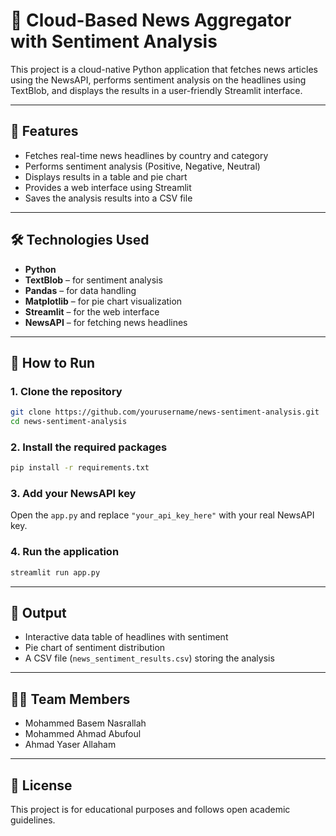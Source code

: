 # 📰 Cloud-Based News Aggregator with Sentiment Analysis

This project is a cloud-native Python application that fetches news articles using the NewsAPI, performs sentiment analysis on the headlines using TextBlob, and displays the results in a user-friendly Streamlit interface.

---

## 🚀 Features

- Fetches real-time news headlines by country and category
- Performs sentiment analysis (Positive, Negative, Neutral)
- Displays results in a table and pie chart
- Provides a web interface using Streamlit
- Saves the analysis results into a CSV file

---

## 🛠️ Technologies Used

- **Python**
- **TextBlob** – for sentiment analysis
- **Pandas** – for data handling
- **Matplotlib** – for pie chart visualization
- **Streamlit** – for the web interface
- **NewsAPI** – for fetching news headlines

---

## 🔧 How to Run

### 1. Clone the repository
```bash
git clone https://github.com/yourusername/news-sentiment-analysis.git
cd news-sentiment-analysis
```

### 2. Install the required packages
```bash
pip install -r requirements.txt
```

### 3. Add your NewsAPI key
Open the `app.py` and replace `"your_api_key_here"` with your real NewsAPI key.

### 4. Run the application
```bash
streamlit run app.py
```

---

## 📂 Output

- Interactive data table of headlines with sentiment
- Pie chart of sentiment distribution
- A CSV file (`news_sentiment_results.csv`) storing the analysis

---

## 👨‍💻 Team Members

- Mohammed Basem Nasrallah
- Mohammed Ahmad Abufoul
- Ahmad Yaser Allaham

---

## 📜 License

This project is for educational purposes and follows open academic guidelines.
